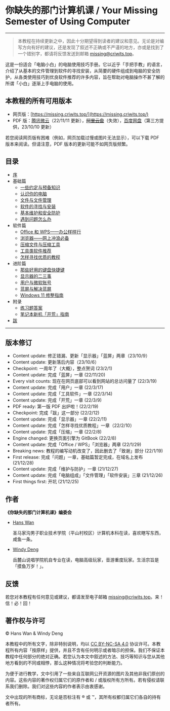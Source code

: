 # 你缺失的那门计算机课 / Your Missing Semester of Using Computer

---

> 本教程在持续更新之中，因此十分期望得到读者的建议和意见。无论是对编写方向有好的建议，还是发现了叙述不正确或不严谨的地方，亦或是找到了一个错别字，都请将反馈发送到邮箱 [missing@criwits.top](mailto:missing@criwits.top)。
> 

这是一份适合「电脑小白」的电脑使用技巧手册。它以近乎「手把手教」的语言，介绍了从基本的文件管理到软件的寻找安装，从简要的硬件组成到电脑的安全防护，从各类使用技巧到优良软件推荐的许多内容，旨在帮助对电脑操作不甚了解的所谓「小白」逐渐上手电脑的使用。

## 本教程的所有可用版本

- 网页版：[https://missing.criwits.top/](https://missing.criwits.top/)
- PDF 版：[腾讯微云](https://share.weiyun.com/CSJSKtl2)（22/11/11 更新），~~[阿里云盘](https://www.aliyundrive.com/s/cVsLCYa4Xc6)~~（失效），[百度网盘](https://pan.baidu.com/s/1pXsJPLgKsOUcPwu0-cm04w?pwd=7eq0)（第三方提供，23/10/10 更新）

若您阅读网页版有困难（例如，网页加载过慢或图片无法显示），可以下载 PDF 版本来阅读。但请注意，PDF 版本的更新可能不如网页版频繁。

## 目录

- [序](missing/premble.md)
- 基础篇
  - [一些约定与预备知识](missing/first-things-first.md)
  - [认识你的电脑](missing/computer-and-its-components.md)
  - [文件与文件管理](missing/file-and-file-management.md)
  - [软件的寻找与安装](missing/software-installation.md)
  - [基本维护和安全防护](missing/basic-maintenance.md)
  - [遇到问题怎么办](missing/how-to-find-solutions.md)
- 软件篇
  - [Office 和 WPS——办公样样行](missing/office-and-wps.md)
  - [浏览器——网上冲浪必备](missing/browsers-and-how-to-choose.md)
  - [压缩文件与压缩工具](missing/archive-formats-and-tools.md)
  - [工具类软件推荐](missing/tools-software.md)
  - [怎样寻找优质的教程](missing/how-to-find-tutorials.md)
- 进阶篇
  - [那些好用的键盘快捷键](missing/shortcut-keys.md)
  - [显示器的二三事](missing/screens-and-their-secrets.md)
  - [用户与微软账号](missing/user-and-ms-account.md)
  - [蓝屏与解决蓝屏](missing/recover-from-bsod.md)
  - [Windows 11 修整指南](missing/windows-11-optimization.md)
- 附录
  - [练习题答案](missing/answers.md)
  - [笔记本新机「开荒」指南](missing/new-laptop-setup.md)
- [跋](missing/afterwords.md)

---

## 版本修订

- Content update: 修正错漏、更新「显示器」「蓝屏」两章（23/10/9）
- Content update: 更新落后内容（23/10/6）
- Checkpoint: 一周年了（大概），整点贺词 (23/2/1)
- Content update: 完成「蓝屏」一章 (22/11/20)
- Every visit counts: 现在在网页底部可以看到网站的总访问量了 (22/3/19)
- Content update: 完成「用户」一章 (22/3/17)
- Content update: 完成「工具软件」一章 (22/3/14)
- Content update: 完成「开荒」一章 (22/3/9)
- PDF ready: 第一版 PDF 出炉啦！(22/2/19)
- Checkpoint: 完成「跋」这一部分 (22/2/12)
- Content update: 完成「显示器」一章 (22/2/11)
- Content update: 完成「怎样寻找优质教程」一章（22/2/10）
- Content update: 完成「压缩」一章 (22/2/8)
- Engine changed: 更换页面引擎为 GitBook (22/2/8)
- Content update: 完成「Office / WPS」「浏览器」两章 (22/1/29)
- Breaking news: 教程的编写动机改变了，因此删去了「致谢」部分 (22/1/19)
- First release: 完成「问题」一章，基础篇暂定完成，在域名上发布 (21/12/28)
- Content update: 完成「维护与防护」一章 (21/12/27)
- Content update: 完成「电脑组成」「文件管理」「软件安装」三章 (21/12/26)
- First things first: 开坑 (21/12/25)

## 作者

**《你缺失的那门计算机课》编委会**

- [Hans Wan](https://criwits.top/)
    
    圣马家沟男子职业技术学院（平山村校区）计算机本科在读，喜欢瞎写东西，咸鱼一条。
    
- [Windy Deng](https://github.com/Wenti-D)
    
    岳麓山说唱学院机自专业在读，电脑高级玩家，音游重度玩家。生活宗旨是「摸鱼万岁！」。
    

## 反馈

若您对本教程有任何意见或建议，都请发至电子邮箱 [missing@criwits.top](mailto:missing@criwits.top)。来！信！必！回！

## 著作权与许可

© Hans Wan & Windy Deng

本教程中的所有文字，除非特别说明，均以 [CC BY-NC-SA 4.0](https://creativecommons.org/licenses/by-nc-sa/4.0/deed.zh) 协议许可。本教程所有内容「按原样」提供，并且不含有任何明示或者暗示的担保。我们不保证本教程中任何部分的绝对正确。若您认为本文中叙述的方法、技巧等知识与您从其他地方看到的不同或相悖，那么这种情况将考验您的判断能力。

为便于进行教学，文中引用了一些来自互联网公开资源的图片及其他非我们原创的内容。这些内容的著作权归属它们的原作者和 / 或版权所有方所有。若有侵权请联系我们删除。我们对这些内容的作者表示由衷感谢。

文中出现的所有商标，无论是否标注有 ® 或 ™，其所有权都归属它们各自的持有者所有。
